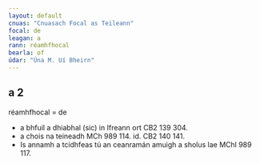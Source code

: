 ```yaml
---
layout: default
cnuas: "Cnuasach Focal as Teileann"
focal: de
leagan: a
rann: réamhfhocal
bearla: of
údar: "Úna M. Uí Bheirn"
---
```


## a 2

réamhfhocal = de

* a bhfuil a dhiabhal (sic) in Ifreann ort CB2 139 304.
* a chois na teineadh MCh 989 114.  id. CB2 140 141.
* Is annamh a tcídhfeas tú an ceanramán amuigh a sholus lae MChl 989 117.

